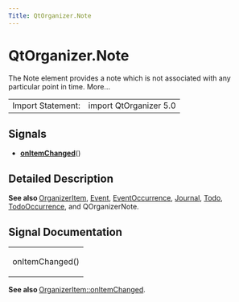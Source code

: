 ```yaml
---
Title: QtOrganizer.Note
---
```


# QtOrganizer.Note

<span class="subtitle"></span>
<!-- $$$Note-brief -->
<p>The Note element provides a note which is not associated with any particular point in time. More...</p>
<!-- @@@Note -->
<table class="alignedsummary">
<tr><td class="memItemLeft rightAlign topAlign"> Import Statement:</td><td class="memItemRight bottomAlign"> import QtOrganizer 5.0</td></tr></table><ul>
</ul>
<h2 id="signals">Signals</h2>
<ul>
<li class="fn"><b><b><a href="#onItemChanged-signal">onItemChanged</a></b></b>()</li>
</ul>
<!-- $$$Note-description -->
<h2 id="details">Detailed Description</h2>
</p>
<p><b>See also </b><a href="QtOrganizer.OrganizerItem.md">OrganizerItem</a>, <a href="QtOrganizer.Event.md">Event</a>, <a href="QtOrganizer.EventOccurrence.md">EventOccurrence</a>, <a href="QtOrganizer.Journal.md">Journal</a>, <a href="QtOrganizer.Todo.md">Todo</a>, <a href="QtOrganizer.TodoOccurrence.md">TodoOccurrence</a>, and QOrganizerNote.</p>
<!-- @@@Note -->
<h2>Signal Documentation</h2>
<!-- $$$onItemChanged -->
<table class="qmlname"><tr valign="top" id="onItemChanged-signal"><td class="tblQmlFuncNode"><p><span class="name">onItemChanged</span>()</p></td></tr></table><p><b>See also </b><a href="QtOrganizer.OrganizerItem.md#onItemChanged-signal">OrganizerItem::onItemChanged</a>.</p>
<!-- @@@onItemChanged -->
<br/>
